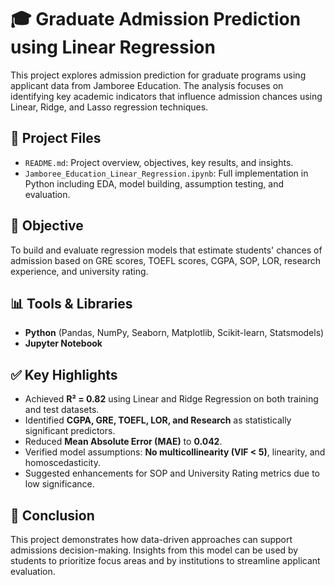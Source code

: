 # 🎓 Graduate Admission Prediction using Linear Regression

This project explores admission prediction for graduate programs using applicant data from Jamboree Education. The analysis focuses on identifying key academic indicators that influence admission chances using Linear, Ridge, and Lasso regression techniques.

## 📁 Project Files

- `README.md`: Project overview, objectives, key results, and insights.
- `Jamboree_Education_Linear_Regression.ipynb`: Full implementation in Python including EDA, model building, assumption testing, and evaluation.

## 🎯 Objective

To build and evaluate regression models that estimate students' chances of admission based on GRE scores, TOEFL scores, CGPA, SOP, LOR, research experience, and university rating.

## 📊 Tools & Libraries

- **Python** (Pandas, NumPy, Seaborn, Matplotlib, Scikit-learn, Statsmodels)
- **Jupyter Notebook**

## ✅ Key Highlights

- Achieved **R² = 0.82** using Linear and Ridge Regression on both training and test datasets.
- Identified **CGPA, GRE, TOEFL, LOR, and Research** as statistically significant predictors.
- Reduced **Mean Absolute Error (MAE)** to **0.042**.
- Verified model assumptions: **No multicollinearity (VIF < 5)**, linearity, and homoscedasticity.
- Suggested enhancements for SOP and University Rating metrics due to low significance.

## 📌 Conclusion

This project demonstrates how data-driven approaches can support admissions decision-making. Insights from this model can be used by students to prioritize focus areas and by institutions to streamline applicant evaluation.
